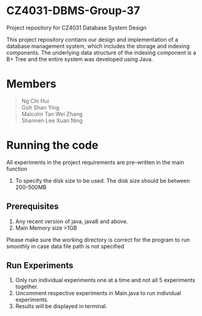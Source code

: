 # CZ4031-DBMS-Group-37
Project repository for CZ4031 Database System Design

This project repository contians our design and implementation of a database management system,
which includes the storage and indexing components. The underlying data structure of
the indexing component is a B+ Tree and the entire system was developed using Java.

# Members
> Ng Chi Hui <br>
> Goh Shan Ying <br>
> Malcolm Tan Wei Zhang <br>
> Shannen Lee Xuan Ning<br>


# Running the code
All experiments in the project requirements are pre-written in the main function
1. To specify the disk size to be used. The disk size should be between 200-500MB

## Prerequisites
1. Any recent version of java, java8 and above. <br>
2. Main Memory size >1GB

Please make sure the working directory is correct for the program to run smoothly in case
data file path is not specified

## Run Experiments
1. Only run individual experiments one at a time and not all 5 experiments together. <br>
2. Uncomment respective experiments in Main.java to run individual experiments. <br>
3. Results will be displayed in terminal.
